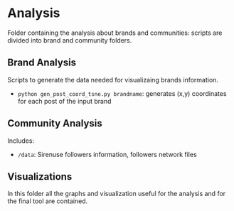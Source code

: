 # Analysis
Folder containing the analysis about brands and communities: scripts are divided into brand and community folders.

## Brand Analysis
Scripts to generate the data needed for visualizaing brands information.
- `python gen_post_coord_tsne.py brandname`: generates (x,y) coordinates for each post of the input brand 

## Community Analysis
Includes:
- `/data`: Sirenuse followers information, followers network files

## Visualizations
In this folder all the graphs and visualization useful for the analysis and for the final tool are contained.

